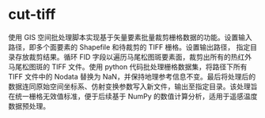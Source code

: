 # cut-tiff
使用 GIS 空间批处理脚本实现基于矢量要素批量裁剪栅格数据的功能。设置输入路径，即多个面要素的 Shapefile 和待裁剪的 TIFF 栅格。设置输出路径，
指定目录存放裁剪结果。循环 FID 字段以遍历马尾松图斑要素面，裁剪出所有的热红外马尾松图斑的 TIFF 文件。使用 python 代码批处理栅格数据集，将路径下所有 TIFF 文件中的 Nodata
替换为 NaN，并保持地理参考信息不变。最后将处理后的数据连同原始空间坐标系、仿射变换参数写入新文件，输出至指定目录。该处理旨在统一栅格无效值标准，便于后续基于 NumPy 的数值计算分析，适用于遥感温度数据预处理。
